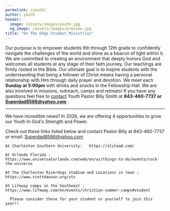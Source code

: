 ```yaml
---
permalink: /youth/
author: youth
header:
  image: /assets/images/youth.jpg
  og_image: /assets/images/preview.jpg
title: "On The Edge Student Ministries"
---
```


Our purpose is to empower students 6th through 12th grade to confidently navigate the challenges of the world and shine as a beacon of
light within it. We are committed to creating an environment that deeply honors God and welcomes
all students at any stage of their faith journey. Our teachings are firmly rooted in the Bible.
Our ultimate goal is to inspire students with the understanding that being a follower of Christ
means having a personal relationship with Him through daily prayer and devotion. We meet each
**Sunday at 5:00pm** with drinks and snacks in the Fellowship Hall. We are also involved in missions, outreach, camps and
retreats! If you have any questions feel free to [contact](ourleaders.md) Youth Pastor Billy Smith at **843-460-7737 or Superdad8586@yahoo.com** .  

  <hr>  
  We have incredible news!! In 2026, we are offering 4 opportunities to grow our Youth In God's Strength and Power.  
  
  Check out these links listed below and contact Pastor Billy at 843-460-7737 or email: Superdad8586@yahoo.com  

    At Charleston Southern University:   https://slulead.com/    
    
    At Orlando Florida : https://www.universalorlando.com/web/en/us/things-to-do/events/rock-the-universe  
    
    At the Charleston Riverdogs stadium and Locations in town : https://www.scottdawson.org/sts  
    
    At Lifeway camps in the Southeast : https://www.lifeway.com/en/events/christian-summer-camps#student    

      Please consider these for your student or yourself to join this year!!
    
 
